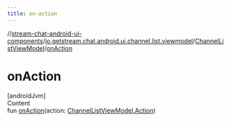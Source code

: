 ```yaml
---
title: on-action
---
```

//[stream-chat-android-ui-components](../../../index.md)/[io.getstream.chat.android.ui.channel.list.viewmodel](../index.md)/[ChannelListViewModel](index.md)/[onAction](onAction.md)



# onAction  
[androidJvm]  
Content  
fun [onAction](onAction.md)(action: [ChannelListViewModel.Action](Action/index.md))  



